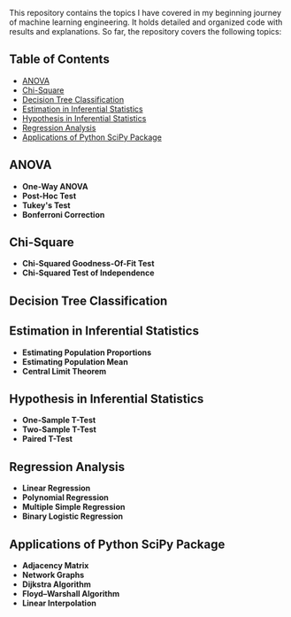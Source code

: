 This repository contains the topics I have covered in my beginning journey of machine learning engineering. It holds detailed and organized code with results and explanations. So far, the repository covers the following topics:

## Table of Contents
- [ANOVA](ANOVA.ipynb)
- [Chi-Square](Chi-Square.ipynb)
- [Decision Tree Classification](Decision%20Tree%20Classification.ipynb)
- [Estimation in Inferential Statistics](Estimation%20in%20Inferential%20Statistics.ipynb)
- [Hypothesis in Inferential Statistics](Hypothesis%20in%20Inferential%20Statistics.ipynb)
- [Regression Analysis](Regression%20Analysis.ipynb)
- [Applications of Python SciPy Package](Applications%20of%20Python%20Scipy%20package.ipynb)

## ANOVA
- **One-Way ANOVA**
- **Post-Hoc Test**
- **Tukey's Test**
- **Bonferroni Correction**

## Chi-Square
- **Chi-Squared Goodness-Of-Fit Test**
- **Chi-Squared Test of Independence**

## Decision Tree Classification

## Estimation in Inferential Statistics
- **Estimating Population Proportions**
- **Estimating Population Mean**
- **Central Limit Theorem**

## Hypothesis in Inferential Statistics
- **One-Sample T-Test**
- **Two-Sample T-Test**
- **Paired T-Test**

## Regression Analysis
- **Linear Regression**
- **Polynomial Regression**
- **Multiple Simple Regression**
- **Binary Logistic Regression**

## Applications of Python SciPy Package
- **Adjacency Matrix**
- **Network Graphs**
- **Dijkstra Algorithm**
- **Floyd–Warshall Algorithm**
- **Linear Interpolation**
